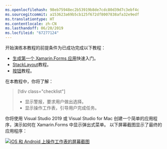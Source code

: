 ```yaml
---
ms.openlocfilehash: 98eb75948ec2b53919b8de7cdc80d39d7c3ebf4c
ms.sourcegitcommit: a153623a69b5cb125f672df8007838afa32e9edf
ms.translationtype: HT
ms.contentlocale: zh-CN
ms.lasthandoff: 06/20/2019
ms.locfileid: "67277124"
---
```

开始演练本教程的前提条件为已成功完成以下教程：

- [生成第一个 Xamarin.Forms 应用](~/get-started/first-app/index.md)快速入门。
- [StackLayout](~/get-started/tutorials/stacklayout/index.yml)教程。
- [按钮](~/get-started/tutorials/button/index.yml)教程。

在本教程中，你将了解：

> [!div class="checklist"]
> - 显示警报，要求用户做出选择。
> - 显示操作工作表，引导用户完成任务。

你将使用 Visual Studio 2019 或 Visual Studio for Mac 创建一个简单的应用程序，演示如何在 Xamarin.Forms 中显示弹出式菜单。 以下屏幕截图显示了最终的应用程序：

[![iOS 和 Android 上操作工作表的屏幕截图](../images/actionsheet-reduced.png "用于指导用户完成任务的操作工作表")](../images/actionsheet-large.png#lightbox "Actionsheet that guides users through a task")
